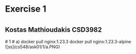 <h1> Exercise 1 <h1>
<h2> Kostas Mathioudakis CSD3982 </h2>
 # 1 #
  a)  docker pull nginx:1.23.3
      docker pull nginx:1.23.3-alpine
      <br>
      ![ss](cs548/ask01/1/a.PNG)
